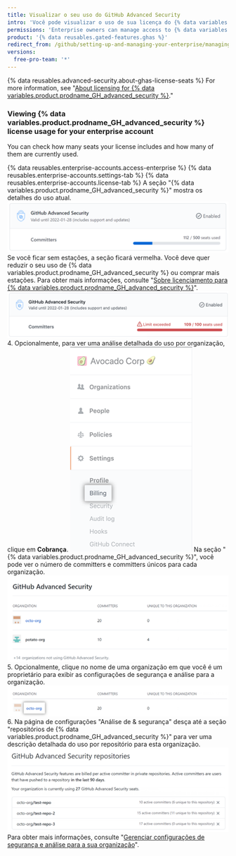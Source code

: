 ```yaml
---
title: Visualizar o seu uso do GitHub Advanced Security
intro: 'Você pode visualizar o uso de sua licença do {% data variables.product.prodname_GH_advanced_security %}.'
permissions: 'Enterprise owners can manage access to {% data variables.product.prodname_GH_advanced_security %} for their organization or enterprise organizations.'
product: '{% data reusables.gated-features.ghas %}'
redirect_from: /github/setting-up-and-managing-your-enterprise/managing-use-of-advanced-security-for-organizations-in-your-enterprise-account
versions:
  free-pro-team: '*'
---
```

{% data reusables.advanced-security.about-ghas-license-seats %} For more information, see "[About licensing for {% data variables.product.prodname_GH_advanced_security %}](/github/setting-up-and-managing-billing-and-payments-on-github/about-licensing-for-github-advanced-security)."

### Viewing {% data variables.product.prodname_GH_advanced_security %} license usage for your enterprise account

You can check how many seats your license includes and how many of them are currently used.

{% data reusables.enterprise-accounts.access-enterprise %}
{% data reusables.enterprise-accounts.settings-tab %}
{% data reusables.enterprise-accounts.license-tab %}
   A seção "{% data variables.product.prodname_GH_advanced_security %}" mostra os detalhes do uso atual. ![{% data variables.product.prodname_GH_advanced_security %} in enterprise licensing settings](/assets/images/help/enterprises/enterprise-licensing-tab-ghas.png) Se você ficar sem estações, a seção ficará vermelha. Você deve quer reduzir o seu uso de {% data variables.product.prodname_GH_advanced_security %} ou comprar mais estações. Para obter mais informações, consulte "[Sobre licenciamento para {% data variables.product.prodname_GH_advanced_security %}](/github/setting-up-and-managing-billing-and-payments-on-github/about-licensing-for-github-advanced-security#getting-the-most-out-of-your-github-advanced-security-enterprise-license)". ![{% data variables.product.prodname_GH_advanced_security %} em configurações de licenciamento corporativo](/assets/images/help/enterprises/enterprise-licensing-tab-ghas-no-seats.png)
4. Opcionalmente, para ver uma análise detalhada do uso por organização, clique em **Cobrança**. ![Billing tab in the enterprise account settings sidebar](/assets/images/help/business-accounts/settings-billing-tab.png) Na seção "{% data variables.product.prodname_GH_advanced_security %}", você pode ver o número de committers e committers únicos para cada organização. ![{% data variables.product.prodname_GH_advanced_security %} em configurações de cobrança corporativa](/assets/images/help/billing/ghas-orgs-list-enterprise-dotcom.png)
5. Opcionalmente, clique no nome de uma organização em que você é um proprietário para exibir as configurações de segurança e análise para a organização. ![Organização proprietária na seção de {% data variables.product.prodname_GH_advanced_security %} das configurações de cobrança corporativa](/assets/images/help/billing/ghas-orgs-list-enterprise-click-org.png)
6. Na página de configurações "Análise de & segurança" desça até a seção "repositórios de {% data variables.product.prodname_GH_advanced_security %}" para ver uma descrição detalhada do uso por repositório para esta organização. ![{% data variables.product.prodname_GH_advanced_security %} repositories section](/assets/images/help/enterprises/settings-security-analysis-ghas-repos-list.png) Para obter mais informações, consulte "[Gerenciar configurações de segurança e análise para a sua organização](/organizations/keeping-your-organization-secure/managing-security-and-analysis-settings-for-your-organization)".
